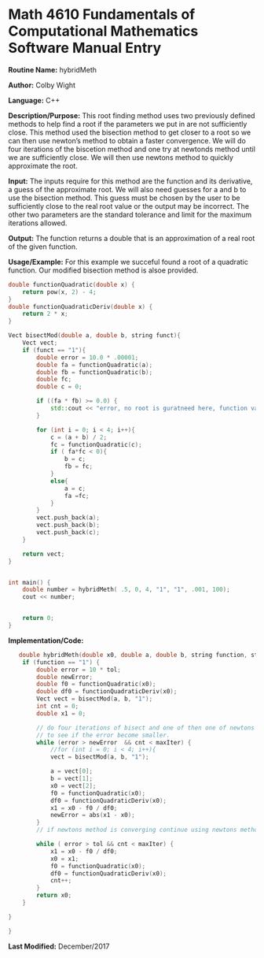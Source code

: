 # Math 4610 Fundamentals of Computational Mathematics Software Manual Entry

**Routine Name:**  hybridMeth

**Author:** Colby Wight

**Language:** C++

**Description/Purpose:**  This root finding method uses two previously defined methods to help find a root if the parameters we put in are not sufficiently close. This method used the bisection method to get closer to a root so we can then use newton’s method to obtain a faster convergence. We will do four iterations of the biscetion method and one try at newtonds method until we are sufficiently close. We will then use newtons method to quickly approximate the root.
 

**Input:** The inputs require for this method are the function and its derivative, a guess of the approximate root. We will also need guesses for a and b to use the bisection method.  This guess must be chosen by the user to be sufficiently close to the real root value or the output may be incorrect. The other two parameters are the standard tolerance and limit for the maximum iterations allowed.  

**Output:** The function returns a double that is an approximation of a real root of the given function.      

**Usage/Example:**  For this example we succeful found a root of a quadratic function. Our modified bisection method is alsoe provided.

```C++
double functionQuadratic(double x) {
    return pow(x, 2) - 4;
}
double functionQuadraticDeriv(double x) {
    return 2 * x;
}

Vect bisectMod(double a, double b, string funct){
    Vect vect;
    if (funct == "1"){
        double error = 10.0 * .00001;
        double fa = functionQuadratic(a);
        double fb = functionQuadratic(b);
        double fc;
        double c = 0;

        if ((fa * fb) >= 0.0) {
            std::cout << "error, no root is guratneed here, function values are same sign" << std::endl;
        }

        for (int i = 0; i < 4; i++){
            c = (a + b) / 2;
            fc = functionQuadratic(c);
            if ( fa*fc < 0){
                b = c;
                fb = fc;
            }
            else{
                a = c;
                fa =fc;
            }
        }
        vect.push_back(a);
        vect.push_back(b);
        vect.push_back(c);
    }

    return vect;
}


int main() {
    double number = hybridMeth( .5, 0, 4, "1", "1", .001, 100);
    cout << number;


    return 0;
}
```


**Implementation/Code:**

```C++
   double hybridMeth(double x0, double a, double b, string function, string fPrime, double tol, int maxIter){
    if (function == "1") {
        double error = 10 * tol;
        double newError;
        double f0 = functionQuadratic(x0);
        double df0 = functionQuadraticDeriv(x0);
        Vect vect = bisectMod(a, b, "1");
        int cnt = 0;
        double x1 = 0;

        // do four iterations of bisect and one of then one of newtons method
        // to see if the error become smaller.
        while (error > newError  && cnt < maxIter) {
            //for (int i = 0; i < 4; i++){
            vect = bisectMod(a, b, "1");

            a = vect[0];
            b = vect[1];
            x0 = vect[2];
            f0 = functionQuadratic(x0);
            df0 = functionQuadraticDeriv(x0);
            x1 = x0 - f0 / df0;
            newError = abs(x1 - x0);
        }
        // if newtons method is converging continue using newtons method

        while ( error > tol && cnt < maxIter) {
            x1 = x0 - f0 / df0;
            x0 = x1;
            f0 = functionQuadratic(x0);
            df0 = functionQuadraticDeriv(x0);
            cnt++;
        }
        return x0;
    }

}

}
```
**Last Modified:** December/2017
